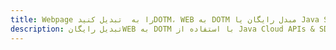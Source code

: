---title: Webpage را به  تبدیل کنیدDOTM، WEB به DOTM مبدل رایگان یا Java SDKdescription: تبدیل رایگانWEB به DOTM با استفاده از Java Cloud APIs & SDK همچنین اسناد PDF را در Cloud ایجاد، ویرایش و رندر کنید.---